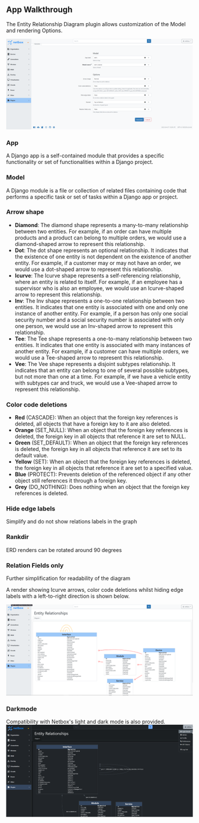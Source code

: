 ## App Walkthrough
The Entity Relationship Diagram plugin allows customization of the Model and rendering Options.

![Entity Relationship Options](https://raw.githubusercontent.com/opticore/netbox-entity-relationship/main/docs/images/entity-relationship-options.png)

### App
A Django app is a self-contained module that provides a specific functionality or set of functionalities within a Django project.

### Model
A Django module is a file or collection of related files containing code that performs a specific task or set of tasks within a Django app or project.

### Arrow shape
- **Diamond**: The diamond shape represents a many-to-many relationship between two entities. For example, if an order can have multiple products and a product can belong to multiple orders, we would use a diamond-shaped arrow to represent this relationship.
- **Dot**: The dot shape represents an optional relationship. It indicates that the existence of one entity is not dependent on the existence of another entity. For example, if a customer may or may not have an order, we would use a dot-shaped arrow to represent this relationship.
- **Icurve**: The Icurve shape represents a self-referencing relationship, where an entity is related to itself. For example, if an employee has a supervisor who is also an employee, we would use an Icurve-shaped arrow to represent this relationship.
- **Inv**: The Inv shape represents a one-to-one relationship between two entities. It indicates that one entity is associated with one and only one instance of another entity. For example, if a person has only one social security number and a social security number is associated with only one person, we would use an Inv-shaped arrow to represent this relationship.
- **Tee**: The Tee shape represents a one-to-many relationship between two entities. It indicates that one entity is associated with many instances of another entity. For example, if a customer can have multiple orders, we would use a Tee-shaped arrow to represent this relationship.
- **Vee**: The Vee shape represents a disjoint subtypes relationship. It indicates that an entity can belong to one of several possible subtypes, but not more than one at a time. For example, if we have a vehicle entity with subtypes car and truck, we would use a Vee-shaped arrow to represent this relationship.
### Color code deletions
- **Red** (CASCADE): When an object that the foreign key references is deleted, all objects that have a foreign key to it are also deleted.
- **Orange** (SET_NULL): When an object that the foreign key references is deleted, the foreign key in all objects that reference it are set to NULL.
- **Green** (SET_DEFAULT): When an object that the foreign key references is deleted, the foreign key in all objects that reference it are set to its default value.
- **Yellow** (SET): When an object that the foreign key references is deleted, the foreign key in all objects that reference it are set to a specified value.
- **Blue** (PROTECT): Prevents deletion of the referenced object if any other object still references it through a foreign key.
- **Grey** (DO_NOTHING): Does nothing when an object that the foreign key references is deleted.
### Hide edge labels
Simplify and do not show relations labels in the graph

### Rankdir
ERD renders can be rotated around 90 degrees

### Relation Fields only
Further simplification for readability of the diagram



A render showing Icurve arrows, color code deletions whilst hiding edge labels with a left-to-right direction is shown below.

![Entity Relationship Options Demonstration](https://github.com/opticore/netbox-entity-relationship/blob/main/docs/images/entity-relationship-options-demonstration.png)

### Darkmode
Compatibility with Netbox's light and dark mode is also provided.
![Entity Relationship Darkmode](https://github.com/opticore/netbox-entity-relationship/blob/main/docs/images/entity-relationship-darkmode.png)
